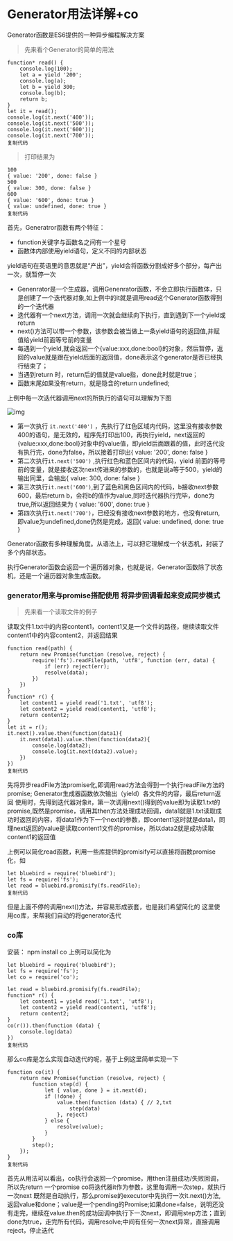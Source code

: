 # Generator用法详解+co

Generator函数是ES6提供的一种异步编程解决方案

> 先来看个Generator的简单的用法

```
function* read() {
    console.log(100);
    let a = yield '200';
    console.log(a);
    let b = yield 300;
    console.log(b);
    return b;
}
let it = read();
console.log(it.next('400'));  
console.log(it.next('500')); 
console.log(it.next('600')); 
console.log(it.next('700'));  
复制代码
```

> 打印结果为

```
100
{ value: '200', done: false }
500
{ value: 300, done: false }
600
{ value: '600', done: true }
{ value: undefined, done: true }
复制代码
```

首先，Generatror函数有两个特征：

- function关键字与函数名之间有一个星号
- 函数体内部使用yield语句，定义不同的内部状态

yield语句在英语里的意思就是“产出”，yield会将函数分割成好多个部分，每产出一次，就暂停一次

- Genenrator是一个生成器，调用Genenrator函数，不会立即执行函数体，只是创建了一个迭代器对象,如上例中的it就是调用read这个Generator函数得到的一个迭代器
- 迭代器有一个next方法，调用一次就会继续向下执行，直到遇到下一个yield或return
- next()方法可以带一个参数，该参数会被当做上一条yield语句的返回值,并赋值给yield前面等号前的变量
- 每遇到一个yield,就会返回一个{value:xxx,done:bool}的对象，然后暂停，返回的value就是跟在yield后面的返回值，done表示这个generator是否已经执行结束了；
- 当遇到return 时，return后的值就是value指，done此时就是true；
- 函数末尾如果没有return，就是隐含的return undefined;

上例中每一次迭代器调用next的所执行的语句可以理解为下图



![img](https://user-gold-cdn.xitu.io/2018/3/24/162558026da59a48?imageView2/0/w/1280/h/960/format/webp/ignore-error/1)



- 第一次执行 `it.next('400')` ，先执行了红色区域内代码，这里没有接收参数400的语句，是无效的，程序先打印出100，再执行yield，next返回的{value:xxx,done:bool}对象中的value值，即yield后面跟着的值，此时迭代没有执行完，done为false，所以接着打印出{ value: '200', done: false }
- 第二次执行`it.next('500')` ,执行红色和蓝色区间内的代码，yield 前面的等号前的变量，就是接收这次next传进来的参数的，也就是说a等于500，yield的输出同里，会输出{ value: 300, done: false }
- 第三次执行`it.next('600')`,到了蓝色和黑色区间内的代码，b接收next参数600，最后return b，会将b的值作为value,同时迭代器执行完毕，done为true,所以返回结果为 { value: '600', done: true }
- 第四次执行`it.next('700')`，已经没有接收next参数的地方，也没有return,即value为undefined,done仍然是完成，返回{ value: undefined, done: true }

Generator函数有多种理解角度。从语法上，可以把它理解成一个状态机，封装了多个内部状态。

执行Generator函数会返回一个遍历器对象，也就是说，Generator函数除了状态机，还是一个遍历器对象生成函数。

### generator用来与promise搭配使用 将异步回调看起来变成同步模式

> 先来看一个读取文件的例子

读取文件1.txt中的内容content1，content1又是一个文件的路径，继续读取文件content1中的内容content2，并返回结果

```
function read(path) {
    return new Promise(function (resolve, reject) {
        require('fs').readFile(path, 'utf8', function (err, data) {
            if (err) reject(err);
            resolve(data);
        })
    })
}
function* r() {
    let content1 = yield read('1.txt', 'utf8');
    let content2 = yield read(content1, 'utf8');
    return content2;
}
let it = r();
it.next().value.then(function(data1){
    it.next(data1).value.then(function(data2){
        console.log(data2);
        console.log(it.next(data2).value);
    })
})
复制代码
```

先将异步readFile方法promise化,即调用read方法会得到一个执行readFile方法的promise;
Generator生成器函数依次输出（yield）各文件的内容，最后return返回
使用时，先得到迭代器对象it，第一次调用next()得到的value即为读取1.txt的promise,既然是promise，调用其then方法处理成功回调，data1就是1.txt读取成功时返回的内容，将data1作为下一个next的参数，即content1这时就是data1，同理next返回的value是读取content1文件的promise，所以data2就是成功读取content1的返回值

上例可以简化read函数，利用一些库提供的promisify可以直接将函数promise化，如

```
let bluebird = require('bluebird');
let fs = require('fs');
let read = bluebird.promisify(fs.readFile);
复制代码
```

但是上面不停的调用next()方法，并容易形成嵌套，也是我们希望简化的
这里使用co库，来帮我们自动的将generator迭代

### co库

安装： npm install co 上例可以简化为

```
let bluebird = require('bluebird');
let fs = require('fs');
let co = require('co');
 
let read = bluebird.promisify(fs.readFile);
function* r() {
    let content1 = yield read('1.txt', 'utf8');
    let content2 = yield read(content1, 'utf8');
    return content2;
}
co(r()).then(function (data) {
    console.log(data)
})
复制代码
```

那么co库是怎么实现自动迭代的呢，基于上例这里简单实现一下

```
function co(it) {
    return new Promise(function (resolve, reject) {
        function step(d) {
            let { value, done } = it.next(d);
            if (!done) {
                value.then(function (data) { // 2,txt
                    step(data)
                }, reject)
            } else {
                resolve(value);
            }
        }
        step();
    });
}
复制代码
```

首先从用法可以看出，co执行会返回一个promise，用then注册成功/失败回调，所以先return 一个promise
co将迭代器it作为参数，这里每调用一次step，就执行一次next
既然是自动执行，那么promise的executor中先执行一次it.next()方法,返回value和done；value是一个pending的Promise;如果done=false，说明还没有走完，继续在value.then的成功回调中执行下一次next，即调用step方法；直到done为true，走完所有代码，调用resolve;中间有任何一次next异常，直接调用reject，停止迭代